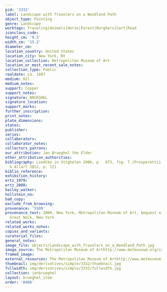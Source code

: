 ```yaml
---
pid: '3332'
label: Landscape with Travelers on a Woodland Path
object_type: Painting
genre: Landscape
worktags: Traveling|Animals|Horse|Forest|Burghers|Cart|Road
iconclass_code:
height_cm: '9.5'
width_cm: '15.2'
diameter_cm:
location_country: United States
location_city: New York, NY
location_collection: Metropolitan Museum of Art
location_or_most_recent_sale_notes:
collection_type: Public
realdate: ca. 1607
medium: Oil
medium_notes:
support: Copper
support_notes:
signature: BRUEGHEL
signature_location:
support_marks:
further_inscription:
print_notes:
plate_dimensions:
states:
publisher:
series:
collaborators:
collaborator_notes:
collectors_patrons:
our_attribution: Jan Brueghel the Elder
other_attribution_authorities:
bibliography: Liedtke in Stighelen 2006, p.  673, fig. 7.|Prosperettii 2009, p. 4|Currie
  & Allart 2012, p. 121
biblio_reference:
exhibition_history:
ertz_1979:
ertz_2008:
bailey_walker:
hollstein_no:
bad_copy:
exclude_from_browsing:
provenance: '5509'
provenance_text: 2000, New York, Metropolitan Museum of Art, bequest of Hertha Katz,
  Great Neck, New York
related_works:
related_works_notes:
copies_and_variants:
curatorial_files:
general_notes:
image_file: objects/Landscape_with_Travelers_on_a_Woodland_Path.jpg
image_source: The Metropolitan Museum of Arthttp://www.metmuseum.org/collection/the-collection-online/search/438465
framed_image:
external_resources: The Metropolitan Museum of Arthttp://www.metmuseum.org/collection/the-collection-online/search/438465
thumbnail: img/derivatives/simple/3332/thumbnail.jpg
fullwidth: img/derivatives/simple/3332/fullwidth.jpg
collection: janbrueghel
layout: brueghel_item
order: '0406'
---
```

